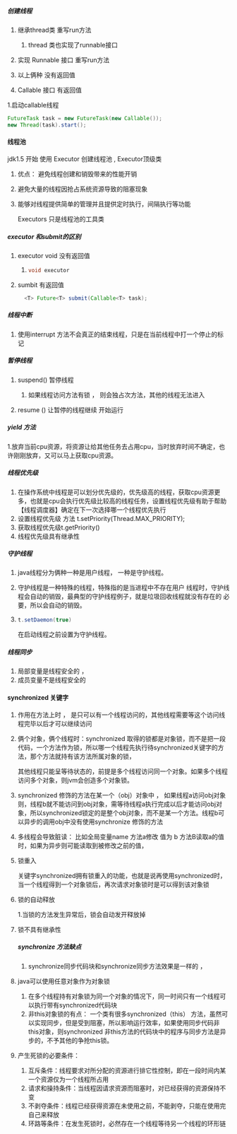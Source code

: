 ##### 创建线程

1. 继承thread类 重写run方法

   1. thread 类也实现了runnable接口

2. 实现 Runnable 接口 重写run方法

3. 以上俩种 没有返回值 

4.  Callable 接口 有返回值

   1.启动callable线程
   
   ~~~ java
   FutureTask task = new FutureTask(new Callable());
   new Thread(task).start();
   ~~~
   
   

#### 线程池

jdk1.5 开始 使用 Executor 创建线程池  , Executor顶级类

1. 优点： 避免线程创建和销毁带来的性能开销

2. 避免大量的线程因抢占系统资源导致的阻塞现象

3. 能够对线程提供简单的管理并且提供定时执行，间隔执行等功能

   Executors   只是线程池的工具类

##### executor 和submit的区别

1. executor void 没有返回值

   1. ~~~ java
      void executor
      ~~~

2. sumbit 有返回值

   ~~~ java
     <T> Future<T> submit(Callable<T> task);
   ~~~


##### 线程中断

1. 使用interrupt 方法不会真正的结束线程，只是在当前线程中打一个停止的标记

##### 暂停线程

1. suspend() 暂停线程
   1. 如果线程访问方法有锁 ， 则会独占次方法，其他的线程无法进入

2. resume () 让暂停的线程继续 开始运行 

##### yield 方法

1.放弃当前cpu资源，将资源让给其他任务去占用cpu，当时放弃时间不确定，也许刚刚放弃，又可以马上获取cpu资源。

##### 线程优先级

1. 在操作系统中线程是可以划分优先级的，优先级高的线程，获取cpu资源更多，也就是cpu会执行优先级比较高的线程任务，设置线程优先级有助于帮助【线程调度器】确定在下一次选择哪一个线程优先执行
2. 设置线程优先级 方法 t.setPriority(Thread.MAX_PRIORITY);
3. 获取线程优先级t.getPriority()
4. 线程优先级具有继承性

##### 守护线程

1. java线程分为俩种一种是用户线程， 一种是守护线程。

2. 守护线程是一种特殊的线程，特殊指的是当进程中不存在用户 线程时，守护线程会自动的销毁，最典型的守护线程例子，就是垃圾回收线程就没有存在的 必要，所以会自动的销毁。

3. ```java
   t.setDaemon(true)
   ```

   在启动线程之前设置为守护线程。



##### 线程同步

1. 局部变量是线程安全的 ，
2. 成员变量不是线程安全的

#### synchronized 关键字

1. 作用在方法上时 ， 是只可以有一个线程访问的，其他线程需要等这个访问线程完毕以后才可以继续访问

2. 俩个对象，俩个线程时：synchronized 取得的锁都是对象锁，而不是把一段代码，一个方法作为锁，所以哪一个线程先执行待synchronized关键字的方法，那个方法就持有该方法所属对象的锁，

   其他线程只能呈等待状态的，前提是多个线程访问同一个对象。如果多个线程访问多个对象，则jvm会创造多个对象锁。

3. synchronized 修饰的方法在某一个（obj）对象中 ， 如果线程a访问obj对象则，线程b就不能访问到obj对象，需等待线程a执行完成以后才能访问obj对象，所以synchronized锁定的是整个obj对象，而不是某一个方法。线程b可以异步的调用obj中没有使用synchronize 修饰的方法

4. 多线程会导致脏读： 比如全局变量name 方法a修改 值为 b 方法B读取a的值时，如果为异步则可能读取到被修改之前的值，

5. 锁重入

   关键字synchronized拥有锁重入的功能，也就是说再使用synchronized时，当一个线程得到一个对象锁后，再次请求对象锁时是可以得到该对象锁 

6. 锁的自动释放

   1.当锁的方法发生异常后，锁会自动发开释放掉

7. 锁不具有继承性

   ##### synchronize 方法缺点

   1. synchronize同步代码块和synchronize同步方法效果是一样的 ， 

8. java可以使用任意对象作为对象锁

   1.   在多个线程持有对象锁为同一个对象的情况下，同一时间只有一个线程可以执行带有synchronized代码块
   2. 非this对象锁的有点： 一个类有很多synchronized（this） 方法，虽然可以实现同步，但是受到阻塞，所以影响运行效率，如果使用同步代码非this对象，则synchronized 非this方法的代码块中的程序与同步方法是异步的，不予其他的争抢this锁。

9. 产生死锁的必要条件：
   1. 互斥条件：线程要求对所分配的资源进行排它性控制，即在一段时间内某一个资源仅为一个线程所占用
   2. 请求和操持条件：当线程因请求资源而阻塞时，对已经获得的资源保持不变
   3. 不剥夺条件：线程已经获得资源在未使用之前，不能剥夺，只能在使用完自己来释放
   4. 环路等条件：在发生死锁时，必然存在一个线程等待另一个线程的环形链
